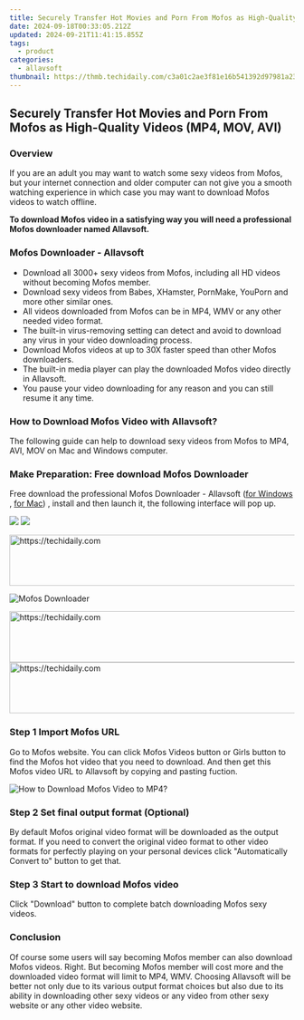 ```yaml
---
title: Securely Transfer Hot Movies and Porn From Mofos as High-Quality Videos (MP4, MOV, AVI)
date: 2024-09-18T00:33:05.212Z
updated: 2024-09-21T11:41:15.855Z
tags:
  - product
categories:
  - allavsoft
thumbnail: https://thmb.techidaily.com/c3a01c2ae3f81e16b541392d97981a23b54ae2c3ac66e84b016298cd54b25a5e.jpg
---
```


## Securely Transfer Hot Movies and Porn From Mofos as High-Quality Videos (MP4, MOV, AVI)

### Overview

If you are an adult you may want to watch some sexy videos from Mofos, but your internet connection and older computer can not give you a smooth watching experience in which case you may want to download Mofos videos to watch offline.

**To download Mofos video in a satisfying way you will need a professional Mofos downloader named Allavsoft.**

### Mofos Downloader - Allavsoft

* Download all 3000+ sexy videos from Mofos, including all HD videos without becoming Mofos member.
* Download sexy videos from Babes, XHamster, PornMake, YouPorn and more other similar ones.
* All videos downloaded from Mofos can be in MP4, WMV or any other needed video format.
* The built-in virus-removing setting can detect and avoid to download any virus in your video downloading process.
* Download Mofos videos at up to 30X faster speed than other Mofos downloaders.
* The built-in media player can play the downloaded Mofos video directly in Allavsoft.
* You pause your video downloading for any reason and you can still resume it any time.

### How to Download Mofos Video with Allavsoft?

The following guide can help to download sexy videos from Mofos to MP4, AVI, MOV on Mac and Windows computer.

### Make Preparation: Free download Mofos Downloader

Free download the professional Mofos Downloader - Allavsoft ([for Windows](https://tools.techidaily.com/allavsoft/products/) , [for Mac](https://tools.techidaily.com/allavsoft/products/)) , install and then launch it, the following interface will pop up.

[![](https://www.allavsoft.com/how-to/../images/how-to/free-download-win.jpg)](https://tools.techidaily.com/allavsoft/products/) [![](https://www.allavsoft.com/how-to/../images/how-to/free-download-mac.jpg)](https://tools.techidaily.com/allavsoft/products/)

<!-- affiliate ads begin -->
<a href="https://unicoeye.pxf.io/c/5597632/2134234/18498" target="_top" id="2134234">
  <img src="//a.impactradius-go.com/display-ad/18498-2134234" border="0" alt="https://techidaily.com" width="728" height="90"/>
</a>
<img height="0" width="0" src="https://unicoeye.pxf.io/i/5597632/2134234/18498" style="position:absolute;visibility:hidden;" border="0" />
<!-- affiliate ads end -->

![Mofos Downloader](https://www.allavsoft.com/how-to/../images/allavsoft/screen-shot-600.jpg)

<!-- affiliate ads begin -->
<a href="https://appsumo.8odi.net/c/5597632/2037359/7443" target="_top" id="2037359">
  <img src="//a.impactradius-go.com/display-ad/7443-2037359" border="0" alt="https://techidaily.com" width="728" height="90"/>
</a>
<img height="0" width="0" src="https://appsumo.8odi.net/i/5597632/2037359/7443" style="position:absolute;visibility:hidden;" border="0" />
<!-- affiliate ads end -->

<!-- affiliate ads begin -->
<a href="https://ephamedtechinc.pxf.io/c/5597632/2136622/26400" target="_top" id="2136622">
  <img src="//a.impactradius-go.com/display-ad/26400-2136622" border="0" alt="https://techidaily.com" width="728" height="90"/>
</a>
<img height="0" width="0" src="https://ephamedtechinc.pxf.io/i/5597632/2136622/26400" style="position:absolute;visibility:hidden;" border="0" />
<!-- affiliate ads end -->

### Step 1 Import Mofos URL

Go to Mofos website. You can click Mofos Videos button or Girls button to find the Mofos hot video that you need to download. And then get this Mofos video URL to Allavsoft by copying and pasting fuction.

![How to Download Mofos Video to MP4?](https://www.allavsoft.com/how-to/../images/how-to/download-rtmp-video/download-rtmp-video.jpg)

### Step 2 Set final output format (Optional)

By default Mofos original video format will be downloaded as the output format. If you need to convert the original video format to other video formats for perfectly playing on your personal devices click "Automatically Convert to" button to get that.

### Step 3 Start to download Mofos video

Click "Download" button to complete batch downloading Mofos sexy videos.

### Conclusion

Of course some users will say becoming Mofos member can also download Mofos videos. Right. But becoming Mofos member will cost more and the downloaded video format will limit to MP4, WMV. Choosing Allavsoft will be better not only due to its various output format choices but also due to its ability in downloading other sexy videos or any video from other sexy website or any other video website.

<ins class="adsbygoogle"
     style="display:block"
     data-ad-format="autorelaxed"
     data-ad-client="ca-pub-7571918770474297"
     data-ad-slot="1223367746"></ins>

<ins class="adsbygoogle"
     style="display:block"
     data-ad-client="ca-pub-7571918770474297"
     data-ad-slot="8358498916"
     data-ad-format="auto"
     data-full-width-responsive="true"></ins>



